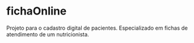 # fichaOnline
Projeto para o cadastro digital de pacientes. Especializado em fichas de atendimento de um nutricionista.
